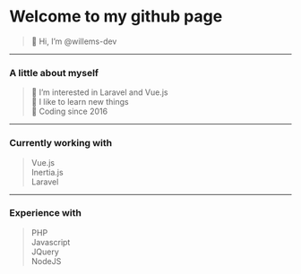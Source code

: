 # Welcome to my github page
> 👋 Hi, I’m @willems-dev
---
### A little about myself
> 👀 I’m interested in Laravel and Vue.js\
> 🔎 I like to learn new things\
> 📅 Coding since 2016
---
### Currently working with
> Vue.js\
> Inertia.js\
> Laravel
---
### Experience with
> PHP\
> Javascript\
> JQuery\
> NodeJS
